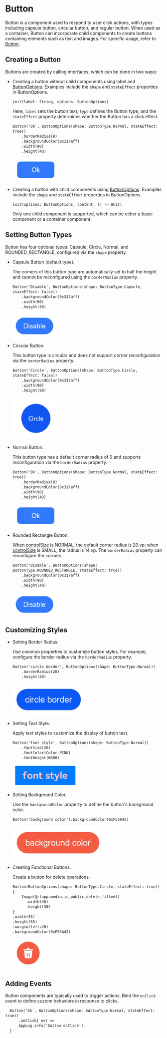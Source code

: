 # Button

Button is a component used to respond to user click actions, with types including capsule button, circular button, and regular button. When used as a container, Button can incorporate child components to create buttons containing elements such as text and images. For specific usage, refer to [Button](../../../API_Reference/source_en/arkui-cj/cj-button-picker-button.md).

## Creating a Button

Buttons are created by calling interfaces, which can be done in two ways:

- Creating a button without child components using label and [ButtonOptions](../../../API_Reference/source_en/arkui-cj/cj-button-picker-button.md#class-buttonoptions). Examples include the `shape` and `stateEffect` properties in ButtonOptions.

  ```cangjie
  init(label: String, options: ButtonOptions)
  ```

  Here, `label` sets the button text, `type` defines the Button type, and the `stateEffect` property determines whether the Button has a click effect.

  ```cangjie
  Button('Ok', ButtonOptions(shape: ButtonType.Normal, stateEffect: true))
      .borderRadius(8)
      .backgroundColor(0x317aff)
      .width(90)
      .height(40)
  ```

  ![Button](figures/Button.png)

- Creating a button with child components using [ButtonOptions](../../../API_Reference/source_en/arkui-cj/cj-button-picker-button.md#class-buttonoptions). Examples include the `shape` and `stateEffect` properties in ButtonOptions.

  ```cangjie
  init(options: ButtonOptions, content: () -> Unit)
  ```

  Only one child component is supported, which can be either a basic component or a container component.

## Setting Button Types

Button has four optional types: Capsule, Circle, Normal, and ROUNDED_RECTANGLE, configured via the `shape` property.

- Capsule Button (default type).

  The corners of this button type are automatically set to half the height and cannot be reconfigured using the `borderRadius` property.

  ```cangjie
  Button('Disable', ButtonOptions(shape: ButtonType.Capsule, stateEffect: false))
      .backgroundColor(0x317aff)
      .width(90)
      .height(40)
  ```

  ![Button3](figures/Button3.png)

- Circular Button.

  This button type is circular and does not support corner reconfiguration via the `borderRadius` property.

  ```cangjie
  Button('Circle', ButtonOptions(shape: ButtonType.Circle, stateEffect: false))
      .backgroundColor(0x317aff)
      .width(90)
      .height(90)
  ```

  ![Button4](figures/Button4.png)

- Normal Button.

  This button type has a default corner radius of 0 and supports reconfiguration via the `borderRadius` property.

  ```cangjie
  Button('Ok', ButtonOptions(shape: ButtonType.Normal, stateEffect: true))
      .borderRadius(8)
      .backgroundColor(0x317aff)
      .width(90)
      .height(40)
  ```

  ![Button5](figures/Button5.png)

- Rounded Rectangle Button.

  When [controlSize](../../../API_Reference/source_en/arkui-cj/cj-button-picker-button.md#func-controlsizecontrolsize) is NORMAL, the default corner radius is 20.vp; when [controlSize](../../../API_Reference/source_en/arkui-cj/cj-button-picker-button.md#func-controlsizecontrolsize) is SMALL, the radius is 14.vp. The `borderRadius` property can reconfigure the corners.

  ```cangjie
  Button('Disable', ButtonOptions(shape: ButtonType.ROUNDED_RECTANGLE, stateEffect: true))
      .backgroundColor(0x317aff)
      .width(90)
      .height(40)
  ```

  ![Button11](figures/Button11.png)

## Customizing Styles

- Setting Border Radius.

  Use common properties to customize button styles. For example, configure the border radius via the `borderRadius` property.

  ```cangjie
  Button('circle border', ButtonOptions(shape: ButtonType.Normal))
      .borderRadius(20)
      .height(40)
  ```

  ![Button6](figures/Button6.png)

- Setting Text Style.

  Apply text styles to customize the display of button text.

  ```cangjie
  Button('font style', ButtonOptions(shape: ButtonType.Normal))
      .fontSize(20)
      .fontColor(Color.PINK)
      .fontWeight(W800)
  ```

  ![Button7](figures/Button7.png)

- Setting Background Color.

  Use the `backgroundColor` property to define the button's background color.

  ```cangjie
  Button('background color').backgroundColor(0xF55A42)
  ```

  ![Button8](figures/Button8.png)

- Creating Functional Buttons.

  Create a button for delete operations.

  ```cangjie
  Button(ButtonOptions(shape: ButtonType.Circle, stateEffect: true)) {
      Image(@r(app.media.ic_public_delete_filled))
        .width(30)
        .height(30)
  }
  .width(55)
  .height(55)
  .margin(left:20)
  .backgroundColor(0xF55A42)
  ```

  ![Button9](figures/Button9.png)

## Adding Events

Button components are typically used to trigger actions. Bind the `onClick` event to define custom behaviors in response to clicks.

```cangjie
  Button('Ok', ButtonOptions(shape: ButtonType.Normal, stateEffect: true))
      .onClick{ evt =>
      AppLog.info('Button onClick')
  }
```